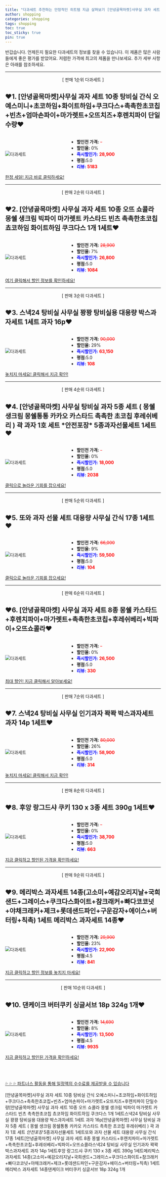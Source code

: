 ```yaml
---
title: "다과세트 추천하는 안정적인 히트템 지금 살펴보기 [안녕골목마켓]사무실 과자 세트 10종 탕비실"
author: shopping
categories: shopping
tags: shopping
toc: true
toc_sticky: true
pin: true
---
```

반갑습니다. 언제든지 필요한 다과세트의 정보를 찾을 수 있습니다. 이 제품은 많은 사람들에게 좋은 평가를 받았어요. 저렴한 가격에 최고의 제품을 만나보세요. 추가 세부 사항은 아래를 참조하세요.

---
<p class="toplist" style="margin: 0 auto; display: block; width: fit-content;">[ 판매 1순위 다과세트 ]</p>

<h2><strong>❤️1. [안녕골목마켓]사무실 과자 세트 10종 탕비실 간식 오예스미니+초코하임+화이트하임+쿠크다스+촉촉한초코칩+빈츠+엄마손파이+마가렛트+오뜨치즈+후렌치파이 단일수량❤️</strong></h2>

<div style="display: flex; align-items: center;">
    <div style="flex: 0.4;">
        <img src="https://thumbnail8.coupangcdn.com/thumbnails/remote/230x230ex/image/vendor_inventory/4735/145dcd5fcb6e85ea3ef97e587352c12315e03359f347959f422319de233e.jpg" alt="다과세트" style="max-width: 100%;">
    </div>
    <div style="flex: 0.6; margin-left: 10px;">
        <ul>
            <li><strong>할인전 가격:</strong> <del style="color: red;">-</del></li>
            <li><strong>할인율:</strong> 0%</li>
            <li><span style='color:blue'><strong>즉시할인가:</strong></span> <span style='color:red'><strong>28,900</strong></span></li>
            <li><strong>평점:</strong>5.0</li>
            <li><span style='color:blue'><strong>리뷰:</strong></span> <span style='color:red'><strong>5183</strong></span></li>
        </ul>
    </div>
</div>
<div class="center">
    <a href="https://selin100587.github.io?lptag=AF9450613&subid=githubio&pageKey=7420689750&traceid=V0-153&itemId=19248700728&vendorItemId=86364498203" class="myButton">
        한정 세일! 지금 바로 클릭하세요!
    </a>
</div>


---
<p class="toplist" style="margin: 0 auto; display: block; width: fit-content;">[ 판매 2순위 다과세트 ]</p>

<h2><strong>❤️2. [안녕골목마켓] 사무실 과자 세트 10종 오뜨 쇼콜라 몽쉘 생크림 빅파이 마가렛트 카스타드 빈츠 촉촉한초코칩 쵸코하임 화이트하임 쿠크다스 1개 1세트❤️</strong></h2>

<div style="display: flex; align-items: center;">
    <div style="flex: 0.4;">
        <img src="https://thumbnail8.coupangcdn.com/thumbnails/remote/230x230ex/image/vendor_inventory/74e7/f3341be001a10f0e0e7345964a0bbf06452d70a57850148a0a8cca4d13f8.jpg" alt="다과세트" style="max-width: 100%;">
    </div>
    <div style="flex: 0.6; margin-left: 10px;">
        <ul>
            <li><strong>할인전 가격:</strong> <del style="color: red;">28,900</del></li>
            <li><strong>할인율:</strong> 7%</li>
            <li><span style='color:blue'><strong>즉시할인가:</strong></span> <span style='color:red'><strong>26,800</strong></span></li>
            <li><strong>평점:</strong>5.0</li>
            <li><span style='color:blue'><strong>리뷰:</strong></span> <span style='color:red'><strong>1084</strong></span></li>
        </ul>
    </div>
</div>
<div class="center">
    <a href="https://selin100587.github.io?lptag=AF9450613&subid=githubio&pageKey=7548489346&traceid=V0-153&itemId=19859848040&vendorItemId=81319208691" class="myButton">
        여기 클릭해서 할인 정보를 확인하세요!
    </a>
</div>


---
<p class="toplist" style="margin: 0 auto; display: block; width: fit-content;">[ 판매 3순위 다과세트 ]</p>

<h2><strong>❤️3. 스낵24 탕비실 사무실 꽝꽝 탕비실용 대용량 박스과자세트 1세트 과자 16p❤️</strong></h2>

<div style="display: flex; align-items: center;">
    <div style="flex: 0.4;">
        <img src="https://thumbnail10.coupangcdn.com/thumbnails/remote/230x230ex/image/vendor_inventory/90c9/7ba9c93d9de49aa599fc117356bb2f85aca9c45afb3b6f393de3b6671c8f.png" alt="다과세트" style="max-width: 100%;">
    </div>
    <div style="flex: 0.6; margin-left: 10px;">
        <ul>
            <li><strong>할인전 가격:</strong> <del style="color: red;">90,000</del></li>
            <li><strong>할인율:</strong> 29%</li>
            <li><span style='color:blue'><strong>즉시할인가:</strong></span> <span style='color:red'><strong>63,150</strong></span></li>
            <li><strong>평점:</strong>5.0</li>
            <li><span style='color:blue'><strong>리뷰:</strong></span> <span style='color:red'><strong>108</strong></span></li>
        </ul>
    </div>
</div>
<div class="center">
    <a href="https://selin100587.github.io?lptag=AF9450613&subid=githubio&pageKey=7539120576&traceid=V0-153&itemId=19814005445&vendorItemId=86827049625" class="myButton">
        놓치지 마세요! 클릭해서 지금 확인!
    </a>
</div>


---
<p class="toplist" style="margin: 0 auto; display: block; width: fit-content;">[ 판매 4순위 다과세트 ]</p>

<h2><strong>❤️4. [안녕골목마켓] 사무실 탕비실 과자 5종 세트 ( 몽쉘 생크림 몽쉘통통 카카오 카스타드 촉촉한 초코칩 후레쉬베리 ) 곽 과자 1호 세트 *안전포장* 5종과자선물세트 1세트❤️</strong></h2>

<div style="display: flex; align-items: center;">
    <div style="flex: 0.4;">
        <img src="https://thumbnail6.coupangcdn.com/thumbnails/remote/230x230ex/image/vendor_inventory/3c20/0a6fe7bf8d4ee2df1932b1f29082503b9bea2753891e5de441faf422cdba.jpg" alt="다과세트" style="max-width: 100%;">
    </div>
    <div style="flex: 0.6; margin-left: 10px;">
        <ul>
            <li><strong>할인전 가격:</strong> <del style="color: red;">-</del></li>
            <li><strong>할인율:</strong> 0%</li>
            <li><span style='color:blue'><strong>즉시할인가:</strong></span> <span style='color:red'><strong>18,000</strong></span></li>
            <li><strong>평점:</strong>5.0</li>
            <li><span style='color:blue'><strong>리뷰:</strong></span> <span style='color:red'><strong>2038</strong></span></li>
        </ul>
    </div>
</div>
<div class="center">
    <a href="https://selin100587.github.io?lptag=AF9450613&subid=githubio&pageKey=7536871445&traceid=V0-153&itemId=19803149049&vendorItemId=81258152665" class="myButton">
        클릭으로 놀라운 기회를 잡으세요!
    </a>
</div>


---
<p class="toplist" style="margin: 0 auto; display: block; width: fit-content;">[ 판매 5순위 다과세트 ]</p>

<h2><strong>❤️5. 또와 과자 선물 세트 대용량 사무실 간식 17종 1세트❤️</strong></h2>

<div style="display: flex; align-items: center;">
    <div style="flex: 0.4;">
        <img src="https://thumbnail10.coupangcdn.com/thumbnails/remote/230x230ex/image/vendor_inventory/da9e/481b3cedbad2f0ebcb8a9cf175cad17d95d7ca1f397ad6e802736c7261f2.jpg" alt="다과세트" style="max-width: 100%;">
    </div>
    <div style="flex: 0.6; margin-left: 10px;">
        <ul>
            <li><strong>할인전 가격:</strong> <del style="color: red;">66,000</del></li>
            <li><strong>할인율:</strong> 9%</li>
            <li><span style='color:blue'><strong>즉시할인가:</strong></span> <span style='color:red'><strong>59,500</strong></span></li>
            <li><strong>평점:</strong>5.0</li>
            <li><span style='color:blue'><strong>리뷰:</strong></span> <span style='color:red'><strong>104</strong></span></li>
        </ul>
    </div>
</div>
<div class="center">
    <a href="https://selin100587.github.io?lptag=AF9450613&subid=githubio&pageKey=6395966300&traceid=V0-153&itemId=13657740733&vendorItemId=81192499508" class="myButton">
        클릭으로 놀라운 기회를 잡으세요!
    </a>
</div>


---
<p class="toplist" style="margin: 0 auto; display: block; width: fit-content;">[ 판매 6순위 다과세트 ]</p>

<h2><strong>❤️6. [안녕골목마켓] 사무실 과자 세트 8종 몽쉘 카스타드+후렌치파이+마가렛트+촉촉한초코칩+후레쉬베리+빅파이+오뜨쇼콜라❤️</strong></h2>

<div style="display: flex; align-items: center;">
    <div style="flex: 0.4;">
        <img src="https://thumbnail9.coupangcdn.com/thumbnails/remote/230x230ex/image/vendor_inventory/20a1/84134c54591d6bb97e33ea28e7efb69def955bd1567fe9924355082387ef.jpg" alt="다과세트" style="max-width: 100%;">
    </div>
    <div style="flex: 0.6; margin-left: 10px;">
        <ul>
            <li><strong>할인전 가격:</strong> <del style="color: red;">-</del></li>
            <li><strong>할인율:</strong> 0%</li>
            <li><span style='color:blue'><strong>즉시할인가:</strong></span> <span style='color:red'><strong>26,500</strong></span></li>
            <li><strong>평점:</strong>5.0</li>
            <li><span style='color:blue'><strong>리뷰:</strong></span> <span style='color:red'><strong>330</strong></span></li>
        </ul>
    </div>
</div>
<div class="center">
    <a href="https://selin100587.github.io?lptag=AF9450613&subid=githubio&pageKey=7420680139&traceid=V0-153&itemId=19248665798&vendorItemId=86364464926" class="myButton">
        최대 할인! 지금 클릭해서 알아보세요!
    </a>
</div>


---
<p class="toplist" style="margin: 0 auto; display: block; width: fit-content;">[ 판매 7순위 다과세트 ]</p>

<h2><strong>❤️7. 스낵24 탕비실 사무실 인기과자 꽉꽉 박스과자세트 과자 14p 1세트❤️</strong></h2>

<div style="display: flex; align-items: center;">
    <div style="flex: 0.4;">
        <img src="https://thumbnail8.coupangcdn.com/thumbnails/remote/230x230ex/image/vendor_inventory/49d9/9ba9174d6c2ab88da519171dd8e0f9c311111c934989482146d9d399f1a7.png" alt="다과세트" style="max-width: 100%;">
    </div>
    <div style="flex: 0.6; margin-left: 10px;">
        <ul>
            <li><strong>할인전 가격:</strong> <del style="color: red;">80,000</del></li>
            <li><strong>할인율:</strong> 26%</li>
            <li><span style='color:blue'><strong>즉시할인가:</strong></span> <span style='color:red'><strong>58,900</strong></span></li>
            <li><strong>평점:</strong>5.0</li>
            <li><span style='color:blue'><strong>리뷰:</strong></span> <span style='color:red'><strong>314</strong></span></li>
        </ul>
    </div>
</div>
<div class="center">
    <a href="https://selin100587.github.io?lptag=AF9450613&subid=githubio&pageKey=6809748085&traceid=V0-153&itemId=16105787098&vendorItemId=86827014266" class="myButton">
        놓치지 마세요! 클릭해서 지금 확인!
    </a>
</div>


---
<p class="toplist" style="margin: 0 auto; display: block; width: fit-content;">[ 판매 8순위 다과세트 ]</p>

<h2><strong>❤️8. 후앙 랑그드샤 쿠키 130 x 3종 세트 390g 1세트❤️</strong></h2>

<div style="display: flex; align-items: center;">
    <div style="flex: 0.4;">
        <img src="https://thumbnail7.coupangcdn.com/thumbnails/remote/230x230ex/image/retail/images/874443422807342-863f4c24-d560-41cf-ac2a-7025e8399a09.jpg" alt="다과세트" style="max-width: 100%;">
    </div>
    <div style="flex: 0.6; margin-left: 10px;">
        <ul>
            <li><strong>할인전 가격:</strong> <del style="color: red;">-</del></li>
            <li><strong>할인율:</strong> 0%</li>
            <li><span style='color:blue'><strong>즉시할인가:</strong></span> <span style='color:red'><strong>38,700</strong></span></li>
            <li><strong>평점:</strong>5.0</li>
            <li><span style='color:blue'><strong>리뷰:</strong></span> <span style='color:red'><strong>663</strong></span></li>
        </ul>
    </div>
</div>
<div class="center">
    <a href="https://selin100587.github.io?lptag=AF9450613&subid=githubio&pageKey=6997397074&traceid=V0-153&itemId=17147333192&vendorItemId=84320088709" class="myButton">
        지금 클릭하고 할인된 가격을 확인하세요!
    </a>
</div>


---
<p class="toplist" style="margin: 0 auto; display: block; width: fit-content;">[ 판매 9순위 다과세트 ]</p>

<h2><strong>❤️9. 메리박스 과자세트 14종(고소미+예감오리지날+국희샌드+그레이스+쿠크다스화이트+참크래커+빠다코코넛+야채크래커+제크+롯데샌드파인+구운감자+에이스+버터링+칙촉) 1세트 메리박스 과자세트 14종❤️</strong></h2>

<div style="display: flex; align-items: center;">
    <div style="flex: 0.4;">
        <img src="https://thumbnail9.coupangcdn.com/thumbnails/remote/230x230ex/image/vendor_inventory/db83/9f30f94dfa4d6ee9d3795f86f6bc1f52577ddc419dfc2aaf0f81bcfb509b.jpg" alt="다과세트" style="max-width: 100%;">
    </div>
    <div style="flex: 0.6; margin-left: 10px;">
        <ul>
            <li><strong>할인전 가격:</strong> <del style="color: red;">29,900</del></li>
            <li><strong>할인율:</strong> 23%</li>
            <li><span style='color:blue'><strong>즉시할인가:</strong></span> <span style='color:red'><strong>22,900</strong></span></li>
            <li><strong>평점:</strong>4.5</li>
            <li><span style='color:blue'><strong>리뷰:</strong></span> <span style='color:red'><strong>841</strong></span></li>
        </ul>
    </div>
</div>
<div class="center">
    <a href="https://selin100587.github.io?lptag=AF9450613&subid=githubio&pageKey=7156867498&traceid=V0-153&itemId=18003858093&vendorItemId=85156681908" class="myButton">
        지금 클릭하고 할인 정보를 놓치지 마세요!
    </a>
</div>


---
<p class="toplist" style="margin: 0 auto; display: block; width: fit-content;">[ 판매 10순위 다과세트 ]</p>

<h2><strong>❤️10. 댄케이크 버터쿠키 싱글서브 18p 324g 1개❤️</strong></h2>

<div style="display: flex; align-items: center;">
    <div style="flex: 0.4;">
        <img src="https://thumbnail10.coupangcdn.com/thumbnails/remote/230x230ex/image/retail/images/4343329795247416-02ca327a-84d3-45fd-89cb-416035ccb307.jpg" alt="다과세트" style="max-width: 100%;">
    </div>
    <div style="flex: 0.6; margin-left: 10px;">
        <ul>
            <li><strong>할인전 가격:</strong> <del style="color: red;">14,690</del></li>
            <li><strong>할인율:</strong> 8%</li>
            <li><span style='color:blue'><strong>즉시할인가:</strong></span> <span style='color:red'><strong>13,500</strong></span></li>
            <li><strong>평점:</strong>4.5</li>
            <li><span style='color:blue'><strong>리뷰:</strong></span> <span style='color:red'><strong>9935</strong></span></li>
        </ul>
    </div>
</div>
<div class="center">
    <a href="https://selin100587.github.io?lptag=AF9450613&subid=githubio&pageKey=6245207094&traceid=V0-153&itemId=782639115&vendorItemId=4981566002" class="myButton">
        지금 클릭하고 할인된 가격을 확인하세요!
    </a>
</div>

<br><br><br>[💦 💦 💦 파트너스 활동을 통해 일정액의 수수료를 제공받을 수 있습니다](https://link.coupang.com/a/bcpT2c)<br><br>[안녕골목마켓]사무실 과자 세트 10종 탕비실 간식 오예스미니+초코하임+화이트하임+쿠크다스+촉촉한초코칩+빈츠+엄마손파이+마가렛트+오뜨치즈+후렌치파이 단일수량[안녕골목마켓] 사무실 과자 세트 10종 오뜨 쇼콜라 몽쉘 생크림 빅파이 마가렛트 카스타드 빈츠 촉촉한초코칩 쵸코하임 화이트하임 쿠크다스 1개 1세트스낵24 탕비실 사무실 꽝꽝 탕비실용 대용량 박스과자세트 1세트 과자 16p[안녕골목마켓] 사무실 탕비실 과자 5종 세트 ( 몽쉘 생크림 몽쉘통통 카카오 카스타드 촉촉한 초코칩 후레쉬베리 ) 곽 과자 1호 세트 *안전포장* 5종과자선물세트 1세트또와 과자 선물 세트 대용량 사무실 간식 17종 1세트[안녕골목마켓] 사무실 과자 세트 8종 몽쉘 카스타드+후렌치파이+마가렛트+촉촉한초코칩+후레쉬베리+빅파이+오뜨쇼콜라스낵24 탕비실 사무실 인기과자 꽉꽉 박스과자세트 과자 14p 1세트후앙 랑그드샤 쿠키 130 x 3종 세트 390g 1세트메리박스 과자세트 14종(고소미+예감오리지날+국희샌드+그레이스+쿠크다스화이트+참크래커+빠다코코넛+야채크래커+제크+롯데샌드파인+구운감자+에이스+버터링+칙촉) 1세트 메리박스 과자세트 14종댄케이크 버터쿠키 싱글서브 18p 324g 1개